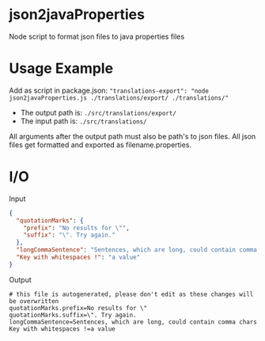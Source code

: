 # json2javaProperties
Node script to format json files to java properties files

# Usage Example
Add as script in package.json:
`"translations-export": "node json2javaProperties.js ./translations/export/ ./translations/"`

* The output path is: `./src/translations/export/`
* The input path is: `./src/translations/`

All arguments after the output path must also be path's to json files. All json files get formatted and exported as filename.properties.  

# I/O
Input
```json
{
  "quotationMarks": {
    "prefix": "No results for \"",
    "suffix": "\". Try again."
  },
  "longCommaSentence": "Sentences, which are long, could contain comma chars",
  "Key with whitespaces !": "a value"
}
```
Output
```properties
# this file is autogenerated, please don't edit as these changes will be overwritten
quotationMarks.prefix=No results for \"
quotationMarks.suffix=\". Try again.
longCommaSentence=Sentences, which are long, could contain comma chars
Key with whitespaces !=a value
```
